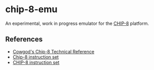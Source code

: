 # chip-8-emu

An experimental, work in progress emulator for the [CHIP-8](https://en.wikipedia.org/wiki/CHIP-8) platform.

## References

- [Cowgod's Chip-8 Technical Reference](http://devernay.free.fr/hacks/chip8/C8TECH10.HTM)
- [Chip-8 instruction set](http://devernay.free.fr/hacks/chip8/chip8def.htm)
- [CHIP-8 instruction set](https://github.com/mattmikolay/chip-8/wiki/CHIP%E2%80%908-Instruction-Set)


